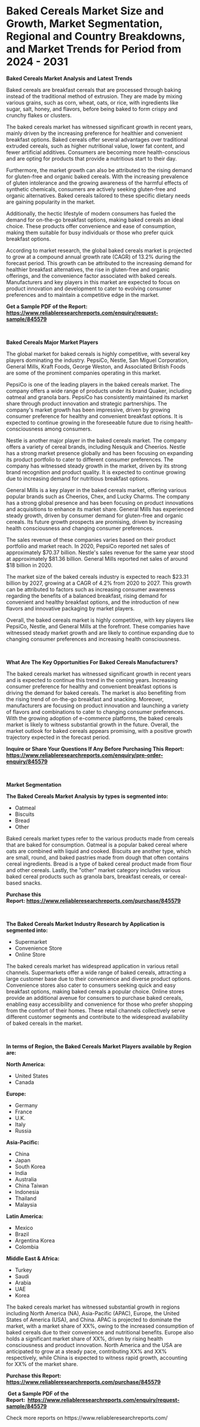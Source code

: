 <p><h1>Baked Cereals Market Size and Growth, Market Segmentation, Regional and Country Breakdowns, and Market Trends for Period from 2024 -  2031</h1></p><p><strong>Baked Cereals Market Analysis and Latest Trends</strong></p>
<p><p>Baked cereals are breakfast cereals that are processed through baking instead of the traditional method of extrusion. They are made by mixing various grains, such as corn, wheat, oats, or rice, with ingredients like sugar, salt, honey, and flavors, before being baked to form crispy and crunchy flakes or clusters.</p><p>The baked cereals market has witnessed significant growth in recent years, mainly driven by the increasing preference for healthier and convenient breakfast options. Baked cereals offer several advantages over traditional extruded cereals, such as higher nutritional value, lower fat content, and fewer artificial additives. Consumers are becoming more health-conscious and are opting for products that provide a nutritious start to their day.</p><p>Furthermore, the market growth can also be attributed to the rising demand for gluten-free and organic baked cereals. With the increasing prevalence of gluten intolerance and the growing awareness of the harmful effects of synthetic chemicals, consumers are actively seeking gluten-free and organic alternatives. Baked cereals tailored to these specific dietary needs are gaining popularity in the market.</p><p>Additionally, the hectic lifestyle of modern consumers has fueled the demand for on-the-go breakfast options, making baked cereals an ideal choice. These products offer convenience and ease of consumption, making them suitable for busy individuals or those who prefer quick breakfast options.</p><p>According to market research, the global baked cereals market is projected to grow at a compound annual growth rate (CAGR) of 13.2% during the forecast period. This growth can be attributed to the increasing demand for healthier breakfast alternatives, the rise in gluten-free and organic offerings, and the convenience factor associated with baked cereals. Manufacturers and key players in this market are expected to focus on product innovation and development to cater to evolving consumer preferences and to maintain a competitive edge in the market.</p></p>
<p><strong>Get a Sample PDF of the Report:&nbsp; <a href="https://www.reliableresearchreports.com/enquiry/request-sample/845579">https://www.reliableresearchreports.com/enquiry/request-sample/845579</a></strong></p>
<p>&nbsp;</p>
<p><strong>Baked Cereals Major Market Players</strong></p>
<p><p>The global market for baked cereals is highly competitive, with several key players dominating the industry. PepsiCo, Nestle, San Miguel Corporation, General Mills, Kraft Foods, George Weston, and Associated British Foods are some of the prominent companies operating in this market.</p><p>PepsiCo is one of the leading players in the baked cereals market. The company offers a wide range of products under its brand Quaker, including oatmeal and granola bars. PepsiCo has consistently maintained its market share through product innovation and strategic partnerships. The company's market growth has been impressive, driven by growing consumer preference for healthy and convenient breakfast options. It is expected to continue growing in the foreseeable future due to rising health-consciousness among consumers.</p><p>Nestle is another major player in the baked cereals market. The company offers a variety of cereal brands, including Nesquik and Cheerios. Nestle has a strong market presence globally and has been focusing on expanding its product portfolio to cater to different consumer preferences. The company has witnessed steady growth in the market, driven by its strong brand recognition and product quality. It is expected to continue growing due to increasing demand for nutritious breakfast options.</p><p>General Mills is a key player in the baked cereals market, offering various popular brands such as Cheerios, Chex, and Lucky Charms. The company has a strong global presence and has been focusing on product innovations and acquisitions to enhance its market share. General Mills has experienced steady growth, driven by consumer demand for gluten-free and organic cereals. Its future growth prospects are promising, driven by increasing health consciousness and changing consumer preferences.</p><p>The sales revenue of these companies varies based on their product portfolio and market reach. In 2020, PepsiCo reported net sales of approximately $70.37 billion. Nestle's sales revenue for the same year stood at approximately $81.36 billion. General Mills reported net sales of around $18 billion in 2020.</p><p>The market size of the baked cereals industry is expected to reach $23.31 billion by 2027, growing at a CAGR of 4.2% from 2020 to 2027. This growth can be attributed to factors such as increasing consumer awareness regarding the benefits of a balanced breakfast, rising demand for convenient and healthy breakfast options, and the introduction of new flavors and innovative packaging by market players.</p><p>Overall, the baked cereals market is highly competitive, with key players like PepsiCo, Nestle, and General Mills at the forefront. These companies have witnessed steady market growth and are likely to continue expanding due to changing consumer preferences and increasing health consciousness.</p></p>
<p>&nbsp;</p>
<p><strong>What Are The Key Opportunities For Baked Cereals Manufacturers?</strong></p>
<p><p>The baked cereals market has witnessed significant growth in recent years and is expected to continue this trend in the coming years. Increasing consumer preference for healthy and convenient breakfast options is driving the demand for baked cereals. The market is also benefiting from the rising trend of on-the-go breakfast and snacking. Moreover, manufacturers are focusing on product innovation and launching a variety of flavors and combinations to cater to changing consumer preferences. With the growing adoption of e-commerce platforms, the baked cereals market is likely to witness substantial growth in the future. Overall, the market outlook for baked cereals appears promising, with a positive growth trajectory expected in the forecast period.</p></p>
<p><strong>Inquire or Share Your Questions If Any Before Purchasing This Report: <a href="https://www.reliableresearchreports.com/enquiry/pre-order-enquiry/845579">https://www.reliableresearchreports.com/enquiry/pre-order-enquiry/845579</a></strong></p>
<p>&nbsp;</p>
<p><strong>Market Segmentation</strong></p>
<p><strong>The Baked Cereals Market Analysis by types is segmented into:</strong></p>
<p><ul><li>Oatmeal</li><li>Biscuits</li><li>Bread</li><li>Other</li></ul></p>
<p><p>Baked cereals market types refer to the various products made from cereals that are baked for consumption. Oatmeal is a popular baked cereal where oats are combined with liquid and cooked. Biscuits are another type, which are small, round, and baked pastries made from dough that often contains cereal ingredients. Bread is a type of baked cereal product made from flour and other cereals. Lastly, the "other" market category includes various baked cereal products such as granola bars, breakfast cereals, or cereal-based snacks.</p></p>
<p><strong>Purchase this Report:&nbsp;<a href="https://www.reliableresearchreports.com/purchase/845579">https://www.reliableresearchreports.com/purchase/845579</a></strong></p>
<p>&nbsp;</p>
<p><strong>The Baked Cereals Market Industry Research by Application is segmented into:</strong></p>
<p><ul><li>Supermarket</li><li>Convenience Store</li><li>Online Store</li></ul></p>
<p><p>The baked cereals market has widespread application in various retail channels. Supermarkets offer a wide range of baked cereals, attracting a large customer base due to their convenience and diverse product options. Convenience stores also cater to consumers seeking quick and easy breakfast options, making baked cereals a popular choice. Online stores provide an additional avenue for consumers to purchase baked cereals, enabling easy accessibility and convenience for those who prefer shopping from the comfort of their homes. These retail channels collectively serve different customer segments and contribute to the widespread availability of baked cereals in the market.</p></p>
<p>&nbsp;</p>
<p><strong>In terms of Region, the Baked Cereals Market Players available by Region are:</strong></p>
<p>
    <p> <strong> North America: </strong>
        <ul>
            <li>United States</li>
            <li>Canada</li>
        </ul>
        </p> 
    <p> <strong> Europe: </strong>
        <ul>
            <li>Germany</li>
            <li>France</li>
            <li>U.K.</li>
            <li>Italy</li>
            <li>Russia</li>
        </ul>
        </p> 
    <p> <strong> Asia-Pacific: </strong>
        <ul>
            <li>China</li>
            <li>Japan</li>
            <li>South Korea</li>
            <li>India</li>
            <li>Australia</li>
            <li>China Taiwan</li>
            <li>Indonesia</li>
            <li>Thailand</li>
            <li>Malaysia</li>
        </ul>
        </p> 
    <p> <strong> Latin America: </strong>
        <ul>
            <li>Mexico</li>
            <li>Brazil</li>
            <li>Argentina Korea</li>
            <li>Colombia</li>
        </ul>
        </p> 
    <p> <strong> Middle East & Africa: </strong>
        <ul>
            <li>Turkey</li>
            <li>Saudi</li>
            <li>Arabia</li>
            <li>UAE</li>
            <li>Korea</li>
        </ul>
    </p>
    </p>
<p><p>The baked cereals market has witnessed substantial growth in regions including North America (NA), Asia-Pacific (APAC), Europe, the United States of America (USA), and China. APAC is projected to dominate the market, with a market share of XX%, owing to the increased consumption of baked cereals due to their convenience and nutritional benefits. Europe also holds a significant market share of XX%, driven by rising health consciousness and product innovation. North America and the USA are anticipated to grow at a steady pace, contributing XX% and XX% respectively, while China is expected to witness rapid growth, accounting for XX% of the market share.</p></p>
<p><strong>Purchase this Report: <a href="https://www.reliableresearchreports.com/purchase/845579">https://www.reliableresearchreports.com/purchase/845579</a></strong></p>
<p>&nbsp;<strong>Get a Sample PDF of the Report:&nbsp;&nbsp;<a href="https://www.reliableresearchreports.com/enquiry/request-sample/845579">https://www.reliableresearchreports.com/enquiry/request-sample/845579</a></strong></p>
<p><strong></strong></p>
<p>Check more reports on https://www.reliableresearchreports.com/</p>